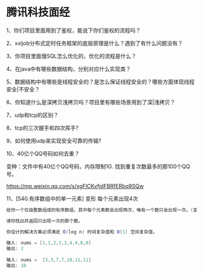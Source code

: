 # 腾讯科技面经

1、你们项目里面用到了鉴权，能说下你们鉴权的流程吗？

2、xxljob分布式定时任务框架的底层原理是什么？遇到了有什么问题没有？

3、你项目里面慢SQL怎么优化的，优化的流程是什么？

4、在java中有哪些数据结构，分别对应什么实现类？

5、数据结构中有哪些是线程安全的？是怎么保证线程安全的？哪些方面体现线程安全|不安全？

6、你知道什么是深拷贝浅拷贝吗？项目里有哪些场景用到了深|浅拷贝？

7、udp和tcp的区别？

8、tcp的三次握手和四次挥手?

9、如何使用udp来实现安全可靠的传输?

10、40亿个QQ号码如何去重？ 

变种：文件中有40亿个QQ号码，内存限制1G.   找到重复次数最多的那100个QQ号。

https://mp.weixin.qq.com/s/xgFlCKvfjdFBRfERbq9SQw

11、[540.有序数组中的单一元素]  变形  每个元素出现4次

```java
给你一个仅由整数组成的有序数组，其中每个元素都会出现两次，唯有一个数只会出现一次。(变种出现4次) 找出出现1次的元素

请你找出并返回只出现一次的那个数。

你设计的解决方案必须满足 O(log n) 时间复杂度和 O(1) 空间复杂度。
    
输入: nums = [1,1,2,3,3,4,4,8,8]
输出: 2
    
输入: nums =  [3,3,7,7,10,11,11]
输出: 10
```





